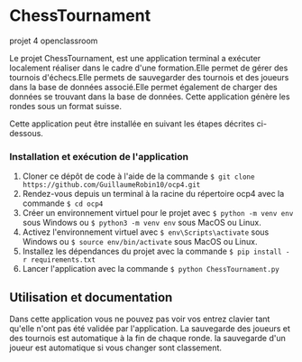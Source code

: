 # ChessTournament
projet 4 openclassroom

Le projet ChessTournament, est une application terminal a exécuter localement réaliser dans le cadre d'une formation.Elle permet de gérer des tournois d'échecs.Elle permets de  sauvegarder des tournois et des joueurs dans la base de données associé.Elle permet également de charger des données se trouvant dans la base de données. Cette application génère les rondes sous un format suisse.

Cette application peut être installée en suivant les étapes décrites ci-dessous. 


### Installation et exécution de l'application

1.  Cloner ce dépôt de code à l'aide de la commande  `$ git clone https://github.com/GuillaumeRobin10/ocp4.git`
2.  Rendez-vous depuis un terminal à la racine du répertoire ocp4 avec la commande  `$ cd ocp4`
3.  Créer un environnement virtuel pour le projet avec  `$ python -m venv env`  sous Windows ou  `$ python3 -m venv env`  sous MacOS ou Linux.
4.  Activez l'environnement virtuel avec  `$ env\Scripts\activate`  sous Windows ou  `$ source env/bin/activate`  sous MacOS ou Linux.
5.  Installez les dépendances du projet avec la commande  `$ pip install -r requirements.txt`
6. Lancer l'application avec la commande `$ python ChessTournament.py`

## Utilisation et documentation

Dans cette application vous ne pouvez pas voir vos entrez clavier tant qu'elle n'ont pas été validée par l'application.
La sauvegarde des joueurs et des tournois est automatique à la fin de chaque ronde.
la sauvegarde d'un joueur est automatique si vous changer sont classement.

